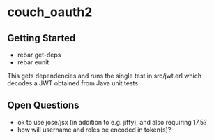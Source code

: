 # couch_oauth2

## Getting Started

- rebar get-deps
- rebar eunit

This gets dependencies and runs the single test in src/jwt.erl which
decodes a JWT obtained from Java unit tests.

## Open Questions

- ok to use jose/jsx (in addition to e.g. jiffy), and also requiring 17.5?
- how will username and roles be encoded in token(s)?
